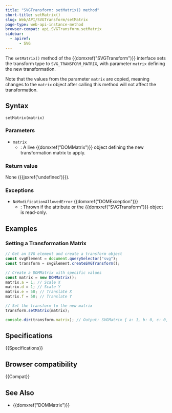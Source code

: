 ```yaml
---
title: "SVGTransform: setMatrix() method"
short-title: setMatrix()
slug: Web/API/SVGTransform/setMatrix
page-type: web-api-instance-method
browser-compat: api.SVGTransform.setMatrix
sidebar:
  - apiref:
      - SVG
---
```


The `setMatrix()` method of the {{domxref("SVGTransform")}} interface sets the transform type to `SVG_TRANSFORM_MATRIX`, with parameter `matrix` defining the new transformation.

Note that the values from the parameter `matrix` are copied, meaning changes to the `matrix` object after calling this method will not affect the transformation.

## Syntax

```js-nolint
setMatrix(matrix)
```

### Parameters

- `matrix`
  - : A live {{domxref("DOMMatrix")}} object defining the new transformation matrix to apply.

### Return value

None ({{jsxref('undefined')}}).

### Exceptions

- `NoModificationAllowedError` {{domxref("DOMException")}}
  - : Thrown if the attribute or the {{domxref("SVGTransform")}} object is read-only.

## Examples

### Setting a Transformation Matrix

```js
// Get an SVG element and create a transform object
const svgElement = document.querySelector("svg");
const transform = svgElement.createSVGTransform();

// Create a DOMMatrix with specific values
const matrix = new DOMMatrix();
matrix.a = 1; // Scale X
matrix.d = 1; // Scale Y
matrix.e = 50; // Translate X
matrix.f = 50; // Translate Y

// Set the transform to the new matrix
transform.setMatrix(matrix);

console.dir(transform.matrix); // Output: SVGMatrix { a: 1, b: 0, c: 0, d: 1, e: 50, f: 50 }
```

## Specifications

{{Specifications}}

## Browser compatibility

{{Compat}}

## See Also

- {{domxref("DOMMatrix")}}
